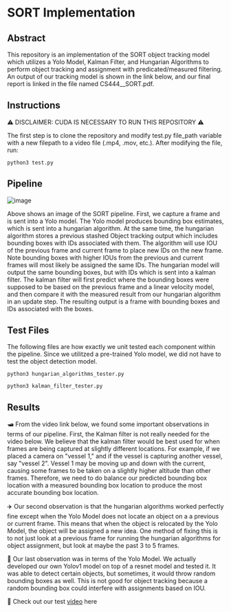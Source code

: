 # SORT Implementation

## Abstract
This repository is an implementation of the SORT object tracking model which utilizes a Yolo Model, Kalman Filter, and Hungarian Algorithms to perform object tracking and assignment with predicated/measured filtering. An output of our tracking model is shown in the link below, and our final report is linked in the file named CS444__SORT.pdf.

## Instructions 

⚠️ DISCLAIMER: CUDA IS NECESSARY TO RUN THIS REPOSITORY ⚠️

The first step is to clone the repository and modify test.py file_path variable with a new filepath to a video file (.mp4, .mov, etc.). After modifying the file, run:
```
python3 test.py
```

## Pipeline

![image](https://github.com/user-attachments/assets/237d039d-c52a-407e-b3ea-e503ed93c9b0)

Above shows an image of the SORT pipeline. First, we capture a frame and is sent into a Yolo model. The Yolo model produces bounding box estimates, which is sent into a hungarian algorithm. At the same time, the hungarian algorithm stores a previous stashed Object tracking output which includes bounding boxes with IDs associated with them. The algorithm will use IOU of the previous frame and current frame to place new IDs on the new frame. Note bounding boxes with higher IOUs from the previous and current frames will most likely be assigned the same IDs. The hungarian model will output the same bounding boxes, but with IDs which is sent into a kalman filter. The kalman filter will first predict where the bounding boxes were supposed to be based on the previous frame and a linear velocity model, and then compare it with the measured result from our hungarian algorithm in an update step. The resulting output is a frame with bounding boxes and IDs associated with the boxes.

## Test Files

The following files are how exactly we unit tested each component within the pipeline. Since we utilitzed a pre-trained Yolo model, we did not have to test the object detection model.

```
python3 hungarian_algorithms_tester.py
```

```
python3 kalman_filter_tester.py
```

## Results

🛥️ From the video link below, we found some important observations in terms of our pipeline. First, the Kalman filter is not really needed for the video below. We believe that the kalman filter would be best used for when frames are being captured at slightly different locations. For example, if we placed a camera on "vessel 1," and if the vessel is capturing another vessel, say "vessel 2". Vessel 1 may be moving up and down with the current, causing some frames to be taken on a slightly higher altitude than other frames. Therefore, we need to do balance our predicted bounding box location with a measured bounding box location to produce the most accurate bounding box location. 

✈️ Our second observation is that the hungarian algorithms worked perfectly fine except when the Yolo Model does not locate an object on a a previous or current frame. This means that when the object is relocated by the Yolo Model, the object will be assigned a new idea. One method of fixing this is to not just look at a previous frame for running the hungarian algorithms for object assignment, but look at maybe the past 3 to 5 frames. 

🚗 Our last observation was in terms of the Yolo Model. We actually developed our own Yolov1 model on top of a resnet model and tested it. It was able to detect certain objects, but sometimes, it would throw random bounding boxes as well. This is not good for object tracking because a random bounding box could interfere with assignments based on IOU.  

🚀 Check out our test [video](https://drive.google.com/file/d/1YMBSVw7hP-Ys9FJncAQ56dNmT81XtkoR/view?usp=sharing) here
